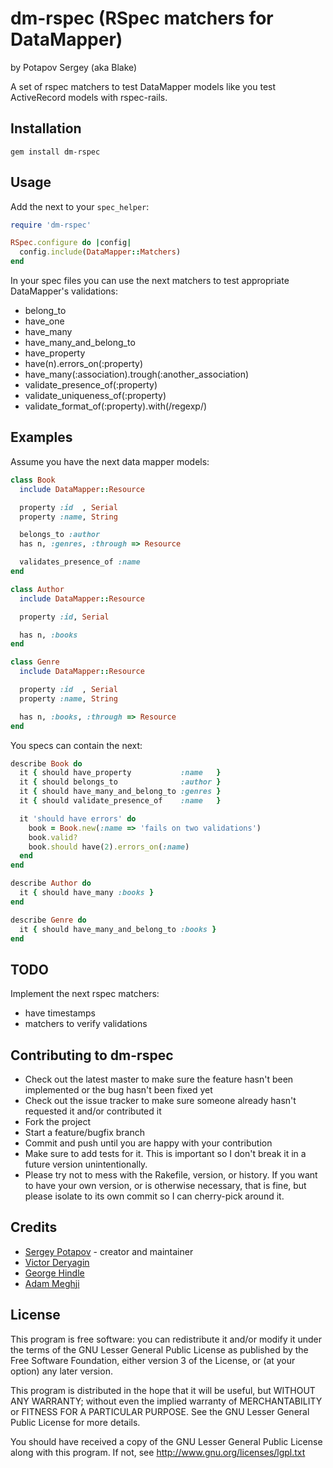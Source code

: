 # dm-rspec (RSpec matchers for DataMapper)
by Potapov Sergey (aka Blake)

A set of rspec matchers to test DataMapper models like you test ActiveRecord models with rspec-rails.


## Installation

    gem install dm-rspec


## Usage

Add the next to your `spec_helper`:

```ruby
require 'dm-rspec'

RSpec.configure do |config|
  config.include(DataMapper::Matchers)
end
```

In your spec files you can use the next matchers to test appropriate DataMapper's validations:

* belong\_to
* have\_one
* have\_many
* have\_many\_and\_belong\_to
* have\_property
* have(n).errors\_on(:property)
* have\_many(:association).trough(:another\_association)
* validate\_presence\_of(:property)
* validate\_uniqueness\_of(:property)
* validate\_format\_of(:property).with(/regexp/)


## Examples

Assume you have the next data mapper models:

```ruby
class Book
  include DataMapper::Resource

  property :id  , Serial
  property :name, String

  belongs_to :author
  has n, :genres, :through => Resource

  validates_presence_of :name
end

class Author
  include DataMapper::Resource

  property :id, Serial

  has n, :books
end

class Genre
  include DataMapper::Resource

  property :id  , Serial
  property :name, String

  has n, :books, :through => Resource
end
```

You specs can contain the next:

```ruby
describe Book do
  it { should have_property           :name   }
  it { should belongs_to              :author }
  it { should have_many_and_belong_to :genres }
  it { should validate_presence_of    :name   }

  it 'should have errors' do
    book = Book.new(:name => 'fails on two validations')
    book.valid?
    book.should have(2).errors_on(:name)
  end
end

describe Author do
  it { should have_many :books }
end

describe Genre do
  it { should have_many_and_belong_to :books }
end
```




## TODO

Implement the next rspec matchers:

* have timestamps
* matchers to verify validations


## Contributing to dm-rspec

* Check out the latest master to make sure the feature hasn't been implemented or the bug hasn't been fixed yet
* Check out the issue tracker to make sure someone already hasn't requested it and/or contributed it
* Fork the project
* Start a feature/bugfix branch
* Commit and push until you are happy with your contribution
* Make sure to add tests for it. This is important so I don't break it in a future version unintentionally.
* Please try not to mess with the Rakefile, version, or history. If you want to have your own version, or is otherwise necessary, that is fine, but please isolate to its own commit so I can cherry-pick around it.

## Credits

* [Sergey Potapov](https://github.com/greyblake) - creator and maintainer
* [Victor Deryagin](https://github.com/vderyagin)
* [George Hindle](https://github.com/ghindle)
* [Adam Meghji](https://github.com/adammeghji)


## License

This program is free software: you can redistribute it and/or modify
it under the terms of the GNU Lesser General Public License as published by
the Free Software Foundation, either version 3 of the License, or
(at your option) any later version.

This program is distributed in the hope that it will be useful,
but WITHOUT ANY WARRANTY; without even the implied warranty of
MERCHANTABILITY or FITNESS FOR A PARTICULAR PURPOSE.  See the
GNU Lesser General Public License for more details.

You should have received a copy of the GNU Lesser General Public License
along with this program.  If not, see <http://www.gnu.org/licenses/lgpl.txt>
